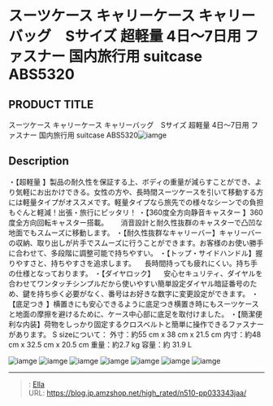 # スーツケース キャリーケース キャリーバッグ　Sサイズ 超軽量 4日～7日用  ファスナー 国内旅行用 suitcase ABS5320


## PRODUCT TITLE 

スーツケース キャリーケース キャリーバッグ　Sサイズ 超軽量 4日～7日用  ファスナー 国内旅行用 suitcase ABS5320![iamge](https://b2bfiles1.gigab2b.cn/image/wkseller/302/5320/red/20200113_9a2dca14397f0a6277a89e315dad822c.png)

## Description

・【超軽量 】製品の耐久性を保証する上、ボディの重量が減らすことができ、より気軽にお出かけできる。女性の方や、長時間スーツケースを引いて移動する方には軽量タイプがオススメです。軽量タイプなら旅先での様々なシーンでの負担もぐんと軽減！出張・旅行にピッタリ！
・【360度全方向静音キャスター 】360度全方向回転キャスター搭載。　 　消音設計と耐久性抜群のキャスターで凸凹な地面でもスムーズに移動します。
・【耐久性抜群なキャリーバー】キャリーバーの収納、取り出しが片手でスムーズに行うことができます。お客様のお使い勝手に合わせて、多段階に調整可能で持ちやすい。
・【トップ・サイドハンドル】握りやすさと、持ちやすさを追求します。 　長時間持っても疲れにくい。持ち手の仕様となっております。
・【ダイヤロック】 　安心セキュリティ、ダイヤルを合わせてワンタッチシンプルだから使いやすい簡単設定ダイヤル暗証番号のため、鍵を持ち歩く必要がなく、番号はお好きな数字に変更設定ができます。
・【底足つき 】横置きにも安心できるように底足つき横置き時にもスーツケースと地面の摩擦を避けるために、ケース中心部に底足を取付けました。
・【簡潔便利な内装】荷物をしっかり固定するクロスベルトと簡単に操作できるファスナーがあります。
S sizeについて： 外寸：約55 cm x 38 cm x 21.5 cm 内寸：約48 cm x 32.5 cm x 20.5 cm 重量：約2.7 kg 容量：約 31.9 L


![iamge](https://b2bfiles1.gigab2b.cn/image/wkseller/302/5320/red/20200113_13af18a5af171387ab10f67426214cde.jpg)
![iamge](https://b2bfiles1.gigab2b.cn/image/wkseller/302/5320/red/20200113_2140bcd9e5a34d817d0c6154b36e5091.jpg)
![iamge](https://b2bfiles1.gigab2b.cn/image/wkseller/302/5320/red/20200113_39589352d02a1fc63aa679df79eb8b94.jpg)
![iamge](https://b2bfiles1.gigab2b.cn/image/wkseller/302/5320/red/20200113_406d74553725170171a2d6eaed0887c4.jpg)
![iamge](https://b2bfiles1.gigab2b.cn/image/wkseller/302/5320/red/20200113_7db1a7b42b9a62fd50b25a196939df82.jpg)
![iamge](https://b2bfiles1.gigab2b.cn/image/wkseller/302/5320/red/20200113_a8251f956bfe5b33fefc8a0a84449dbc.jpg)
![iamge](https://b2bfiles1.gigab2b.cn/image/wkseller/302/5320/red/20200113_adcdcd3590395e7bfb8cee2823d4b669.jpg)


---

> : [Ella](https://blog.jp.amzshop.net/)  
> URL: https://blog.jp.amzshop.net/high_rated/n510-pp033343jaa/  


